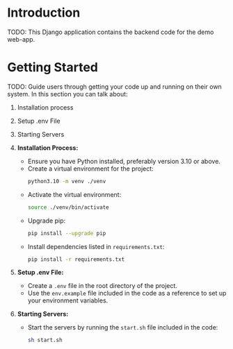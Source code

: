 # Introduction 
TODO: This Django application contains the backend code for the demo web-app. 

# Getting Started
TODO: Guide users through getting your code up and running on their own system. In this section you can talk about:
1.	Installation process
2.	Setup .env File
3.	Starting Servers

1. **Installation Process:**
   - Ensure you have Python installed, preferably version 3.10 or above.
   - Create a virtual environment for the project:
     ```bash
     python3.10 -m venv ./venv
     ```
   - Activate the virtual environment:
     ```bash
     source ./venv/bin/activate
     ```
   - Upgrade pip:
     ```bash
     pip install --upgrade pip
     ```
   - Install dependencies listed in `requirements.txt`:
     ```bash
     pip install -r requirements.txt
     ```
2. **Setup .env File:**
   - Create a `.env` file in the root directory of the project.
   - Use the `env.example` file included in the code as a reference to set up your environment variables.

3. **Starting Servers:**
   - Start the servers by running the `start.sh` file included in the code:
     ```bash
     sh start.sh
